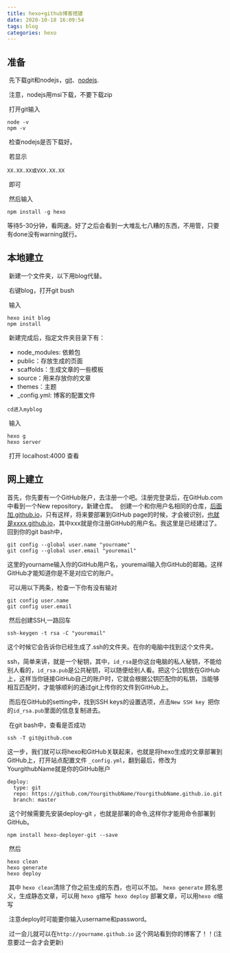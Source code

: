 ```yaml
---
title: hexo+github博客搭建
date: 2020-10-18 16:09:54
tags: blog
categories: hexo
---
```




## 准备

​	先下载git和nodejs，[git](https://git-scm.com/downloads)、[nodejs](https://nodejs.org/en/download/).

​	注意，nodejs用msi下载，不要下载zip

<!--more-->

​	打开git输入

	node -v
	npm -v

​	检查nodejs是否下载好。

​	若显示

	XX.XX.XX或VXX.XX.XX

​	即可

​	然后输入

	npm install -g hexo

​	等待5-30分钟，看网速。好了之后会看到一大堆乱七八糟的东西，不用管，只要有done没有warning就行。

## 本地建立

​	新建一个文件夹，以下用blog代替。

​	右键blog，打开git bush

​	输入

	hexo init blog
	npm install

​	新建完成后，指定文件夹目录下有：

- node_modules: 依赖包
- public：存放生成的页面
- scaffolds：生成文章的一些模板
- source：用来存放你的文章
- themes：主题
- _config.yml: 博客的配置文件

`cd进入myblog`

​	输入

	hexo g
	hexo server

​	打开  localhost:4000 查看

## 网上建立
​	首先，你先要有一个GitHub账户，去注册一个吧。注册完登录后，在GitHub.com中看到一个New repository，新建仓库。
​	创建一个和你用户名相同的仓库，[后面加.github.io](http://xn--yfr16an19l.github.io/)，只有这样，将来要部署到GitHub page的时候，才会被识别，[也就是xxxx.github.io](http://xn--xxxx-4m5f354ev5p.github.io/)，其中xxx就是你注册GitHub的用户名。我这里是已经建过了。
​	回到你的git bash中，

```
git config --global user.name "yourname"
git config --global user.email "youremail"
```

​	这里的yourname输入你的GitHub用户名，youremail输入你GitHub的邮箱。这样GitHub才能知道你是不是对应它的账户。

​	可以用以下两条，检查一下你有没有输对

```
git config user.name
git config user.email
```

​	然后创建SSH,一路回车

```
ssh-keygen -t rsa -C "youremail"
```

​	这个时候它会告诉你已经生成了.ssh的文件夹。在你的电脑中找到这个文件夹。

​	ssh，简单来讲，就是一个秘钥，其中，`id_rsa`是你这台电脑的私人秘钥，不能给别人看的，`id_rsa.pub`是公共秘钥，可以随便给别人看。把这个公钥放在GitHub上，这样当你链接GitHub自己的账户时，它就会根据公钥匹配你的私钥，当能够相互匹配时，才能够顺利的通过git上传你的文件到GitHub上。

​	而后在GitHub的setting中，找到SSH keys的设置选项，点击`New SSH key `把你的`id_rsa.pub`里面的信息复制进去。

​	在git bash中，查看是否成功

```
ssh -T git@github.com
```

​	这一步，我们就可以将hexo和GitHub关联起来，也就是将hexo生成的文章部署到GitHub上，打开站点配置文件 `_config.yml`，翻到最后，修改为
YourgithubName就是你的GitHub账户

```
deploy:
  type: git
  repo: https://github.com/YourgithubName/YourgithubName.github.io.git
  branch: master
```

​	这个时候需要先安装deploy-git ，也就是部署的命令,这样你才能用命令部署到GitHub。

```
npm install hexo-deployer-git --save
```

​	然后

```
hexo clean
hexo generate
hexo deploy
```

​	其中 `hexo clean`清除了你之前生成的东西，也可以不加。
​	`hexo generate` 顾名思义，生成静态文章，可以用 `hexo g`缩写
​	`hexo deploy` 部署文章，可以用`hexo d`缩写

​	注意deploy时可能要你输入username和password。

​	过一会儿就可以在`http://yourname.github.io` 这个网站看到你的博客了！！(注意要过一会才会更新)